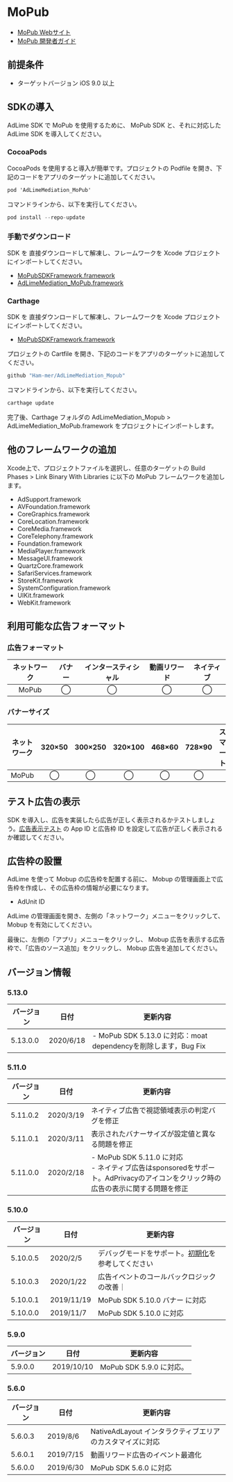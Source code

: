 # MoPub
- [MoPub Webサイト](https://app.mopub.com/apps)
- [MoPub 開発者ガイド](https://developers.mopub.com/publishers/ios/get-started/)

## 前提条件
- ターゲットバージョン iOS 9.0 以上

## SDKの導入

AdLime SDK で MoPub を使用するために、 MoPub SDK と、それに対応した AdLime SDK を導入してください。

### CocoaPods

CocoaPods を使用すると導入が簡単です。プロジェクトの Podfile を開き、下記のコードをアプリのターゲットに追加してください。
```objectivec
pod 'AdLimeMediation_MoPub'
```

コマンドラインから、以下を実行してください。
```objectivec
pod install --repo-update
```

### 手動でダウンロード
SDK を 直接ダウンロードして解凍し、フレームワークを Xcode プロジェクトにインポートしてください。
- [MoPubSDKFramework.framework](https://github.com/mopub/mopub-ios-sdk/releases/download/5.13.0/mopub-framework-5.13.0.zip)
- [AdLimeMediation_MoPub.framework](https://github.com/Ham-mer/AdLime-iOS-Pub/raw/master/DownloadZip/AdLimeMediation_MoPub/5.13.0.0.zip)

### Carthage
SDK を 直接ダウンロードして解凍し、フレームワークを Xcode プロジェクトにインポートしてください。
- [MoPubSDKFramework.framework](https://github.com/mopub/mopub-ios-sdk/releases/download/5.13.0/mopub-framework-5.13.0.zip)

プロジェクトの Cartfile を開き、下記のコードをアプリのターゲットに追加してください。
```objectivec
github "Ham-mer/AdLimeMediation_Mopub"
```

コマンドラインから、以下を実行してください。
```objectivec
carthage update
```

完了後、Carthage フォルダの AdLimeMediation_Mopub > AdLimeMediation_MoPub.framework をプロジェクトにインポートします。

## 他のフレームワークの追加
Xcode上で、プロジェクトファイルを選択し、任意のターゲットの Build Phases > Link Binary With Libraries に以下の MoPub フレームワークを追加します。

- AdSupport.framework
- AVFoundation.framework
- CoreGraphics.framework
- CoreLocation.framework
- CoreMedia.framework
- CoreTelephony.framework
- Foundation.framework
- MediaPlayer.framework
- MessageUI.framework
- QuartzCore.framework
- SafariServices.framework
- StoreKit.framework
- SystemConfiguration.framework
- UIKit.framework
- WebKit.framework

## 利用可能な広告フォーマット

### 広告フォーマット
|ネットワーク|バナー|インタースティシャル|動画リワード|ネイティブ|
|:--------:|:----:|:----------:|:------:|:----:|
|MoPub     |◯     | ◯          |◯       |◯     |

### バナーサイズ
|ネットワーク |320×50  |300×250   |320×100  |468×60  |728×90  |スマート    |
|:-------:|:------:|:--------:|:-------:|:------:|:------:|:-------:|
|MoPub    |◯       |◯         |◯        |◯       |◯       |         |

## テスト広告の表示
SDK を導入し、広告を実装したら広告が正しく表示されるかテストしましょう。[広告表示テスト](./test.md#MoPub) の App ID と広告枠 ID を設定して広告が正しく表示されるか確認してください。

## 広告枠の設置
AdLime を使って Mobup の広告枠を配置する前に、 Mobup の管理画面上で広告枠を作成し、その広告枠の情報が必要になります。
- AdUnit ID

AdLime の管理画面を開き、左側の「ネットワーク」メニューをクリックして、 Mobup を有効にしてください。

最後に、左側の「アプリ」メニューをクリックし、 Mobup 広告を表示する広告枠で、「広告のソース追加」をクリックし、 Mobup 広告を追加してください。

## バージョン情報
### 5.13.0
| バージョン | 日付       | 更新内容                           |
|----------|------------|----------------------------------|
| 5.13.0.0 | 2020/6/18  | - MoPub SDK 5.13.0 に対応：moat dependencyを削除します，Bug Fix|

### 5.11.0
| バージョン | 日付       | 更新内容                           |
|----------|------------|----------------------------------|
| 5.11.0.2 | 2020/3/19  | ネイティブ広告で視認領域表示の判定バグを修正 |
| 5.11.0.1 | 2020/3/11  | 表示されたバナーサイズが設定値と異なる問題を修正 |
| 5.11.0.0 | 2020/2/18  | - MoPub SDK 5.11.0 に対応<br>- ネイティブ広告はsponsoredをサポート。AdPrivacyのアイコンをクリック時の広告の表示に関する問題を修正 |

### 5.10.0
| バージョン | 日付       | 更新内容                           |
|----------|------------|----------------------------------|
| 5.10.0.5 | 2020/2/5   | デバッグモードをサポート。[初期化](./init.md)を参考してください|
| 5.10.0.3 | 2020/1/22  | 広告イベントのコールバックロジックの改善｜
| 5.10.0.1 | 2019/11/19 | MoPub SDK 5.10.0 バナー に対応     |
| 5.10.0.0 | 2019/11/7  | MoPub SDK 5.10.0 に対応     |

### 5.9.0
| バージョン | 日付       | 更新内容                           |
|----------|------------|----------------------------------|
| 5.9.0.0  | 2019/10/10 | MoPub SDK 5.9.0 に対応。 |

### 5.6.0
| バージョン | 日付       | 更新内容                           |
|----------|------------|----------------------------------|
| 5.6.0.3  | 2019/8/6   | NativeAdLayout インタラクティブエリアのカスタマイズに対応 |
| 5.6.0.1  | 2019/7/15  | 動画リワード広告のイベント最適化 |
| 5.6.0.0  | 2019/6/30  | MoPub SDK 5.6.0 に対応|